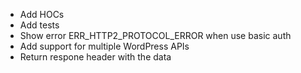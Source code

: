 - Add HOCs
- Add tests
- Show error ERR_HTTP2_PROTOCOL_ERROR when use basic auth
- Add support for multiple WordPress APIs
- Return respone header with the data
